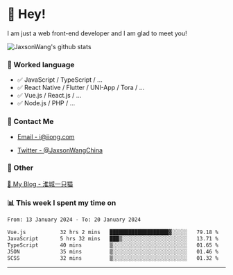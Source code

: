 # 👋 Hey!

I am just a web front-end developer and I am glad to meet you!

![JaxsonWang's github stats](https://github-readme-stats.vercel.app/api?username=JaxsonWang&&show_icons=true&&title_color=1abc9c&&icon_color=1abc9c)


### 📝 Worked language

- ✅ JavaScript / TypeScript / ...
- ✅ React Native / Flutter / UNI-App / Tora / ...
- ✅ Vue.js / React.js / ...
- ✅ Node.js / PHP / ...

### 📮 Contact Me

- [Email - i@iiong.com](mailto:i@iiong.com)

- [Twitter - @JaxsonWangChina](https://twitter.com/JaxsonWangChina)

### 🤪 Other

[📌 My Blog - 淮城一只猫](https://iiong.com)

### 📊 This week I spent my time on

<!--START_SECTION:waka-->

```txt
From: 13 January 2024 - To: 20 January 2024

Vue.js           32 hrs 2 mins   ███████████████████▓░░░░░   79.18 %
JavaScript       5 hrs 32 mins   ███▒░░░░░░░░░░░░░░░░░░░░░   13.71 %
TypeScript       40 mins         ▒░░░░░░░░░░░░░░░░░░░░░░░░   01.65 %
JSON             35 mins         ▒░░░░░░░░░░░░░░░░░░░░░░░░   01.46 %
SCSS             32 mins         ▒░░░░░░░░░░░░░░░░░░░░░░░░   01.32 %
```

<!--END_SECTION:waka-->

---
